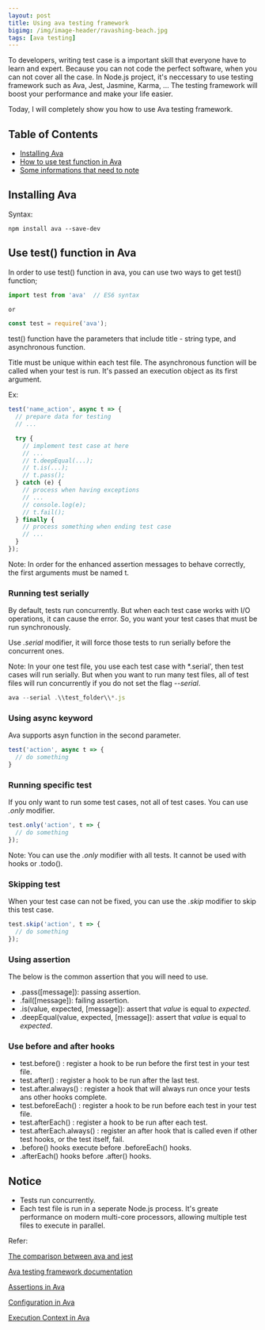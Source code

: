 ```yaml
---
layout: post
title: Using ava testing framework
bigimg: /img/image-header/ravashing-beach.jpg
tags: [ava testing]
---
```


To developers, writing test case is a important skill that everyone have to learn and expert. Because you can not code the perfect software, when you can not cover all the case. In Node.js project, it's neccessary to use testing framework such as Ava, Jest, Jasmine, Karma, ... The testing framework will boost your performance and make your life easier. 

Today, I will completely show you how to use Ava testing framework. 


## Table of Contents
- [Installing Ava](#installing-ava)
- [How to use test function in Ava](#use-test()-function-in-ava)
- [Some informations that need to note](#note)


## Installing Ava
Syntax: 

```
npm install ava --save-dev
```


## Use test() function in Ava
In order to use test() function in ava, you can use two ways to get test() function; 

```Javascript
import test from 'ava'  // ES6 syntax

or 

const test = require('ava');
```

test() function have the parameters that include title - string type, and asynchronous function. 

Title must be unique within each test file. The asynchronous function will be called when your test is run. It's passed an execution object as its first argument. 

Ex: 

```Javascript
test('name_action', async t => {
  // prepare data for testing
  // ...

  try {
    // implement test case at here 
    // ... 
    // t.deepEqual(...);
    // t.is(...);
    // t.pass();
  } catch (e) {
    // process when having exceptions
    // ... 
    // console.log(e);
    // t.fail();
  } finally {
    // process something when ending test case 
    // ...
  }
});
```

Note: In order for the enhanced assertion messages to behave correctly, the first arguments must be named t. 

### Running test serially
By default, tests run concurrently. But when each test case works with I/O operations, it can cause the error. So, you want your test cases that must be run synchronously. 

Use *.serial* modifier, it will force those tests to run serially before the concurrent ones.

Note: In your one test file, you use each test case with *.serial', then test cases will run serially. But when you want to run many test files, all of test files will run concurrently if you do not set the flag *--serial*. 

```Javascript
ava --serial .\\test_folder\\*.js
```


### Using async keyword
Ava supports asyn function in the second parameter. 

```Javascript
test('action', async t => {
  // do something 
}
```


### Running specific test
If you only want to run some test cases, not all of test cases. You can use *.only* modifier. 

```Javascript
test.only('action', t => {
  // do something
});
```

Note: You can use the *.only* modifier with all tests. It cannot be used with hooks or .todo().


### Skipping test
When your test case can not be fixed, you can use the *.skip* modifier to skip this test case. 

```Javascript
test.skip('action', t => {
  // do something
});
```


### Using assertion
The below is the common assertion that you will need to use. 
- .pass([message]): passing assertion.
- .fail([message]): failing assertion.
- .is(value, expected, [message]): assert that *value* is equal to *expected*.
- .deepEqual(value, expected, [message]): assert that *value* is equal to *expected*.


### Use before and after hooks
- test.before()           : register a hook to be run before the first test in your test file. 
- test.after()            : register a hook to be run after the last test. 
- test.after.always()     : register a hook that will always run once your tests ans other hooks complete.
- test.beforeEach()       : register a hook to be run before each test in your test file. 
- test.afterEach()        : register a hook to be run after each test.
- test.afterEach.always() : register an after hook that is called even if other test hooks, or the test itself, fail.
- .before() hooks execute before .beforeEach() hooks.
- .afterEach() hooks before .after() hooks.


## Notice
- Tests run concurrently.
- Each test file is run in a seperate Node.js process. It's greate performance on modern multi-core processors, allowing multiple test files to execute in parallel.


Refer: 

[The comparison between ava and jest](https://stackshare.io/stackups/ava-vs-jest)

[Ava testing framework documentation](https://github.com/avajs/ava)

[Assertions in Ava](https://github.com/avajs/ava/blob/master/docs/03-assertions.md)

[Configuration in Ava](https://github.com/avajs/ava/blob/master/docs/06-configuration.md)

[Execution Context in Ava](https://github.com/avajs/ava/blob/master/docs/02-execution-context.md)